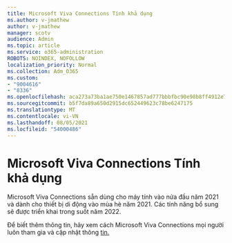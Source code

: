 ```yaml
---
title: Microsoft Viva Connections Tính khả dụng
ms.author: v-jmathew
author: v-jmathew
manager: scotv
audience: Admin
ms.topic: article
ms.service: o365-administration
ROBOTS: NOINDEX, NOFOLLOW
localization_priority: Normal
ms.collection: Adm_O365
ms.custom:
- "9004616"
- "8336"
ms.openlocfilehash: aca273a73ba1ae750e1467857ad777bbbfbc90e98b8ff4912e7acef498010221
ms.sourcegitcommit: b5f7da89a650d2915dc652449623c78be6247175
ms.translationtype: MT
ms.contentlocale: vi-VN
ms.lasthandoff: 08/05/2021
ms.locfileid: "54000486"
---
```

# <a name="microsoft-viva-connections-availability"></a>Microsoft Viva Connections Tính khả dụng

Microsoft Viva Connections sẵn dùng cho máy tính vào nửa đầu năm 2021 và dành cho thiết bị di động vào mùa hè năm 2021. Các tính năng bổ sung sẽ được triển khai trong suốt năm 2022.

Để biết thêm thông tin, hãy xem cách Microsoft Viva Connections mọi người luôn tham gia và cập nhật thông [tin.](https://techcommunity.microsoft.com/t5/microsoft-viva-blog/microsoft-viva-connections-helps-everyone-to-stay-engaged-and/ba-p/2107009)
